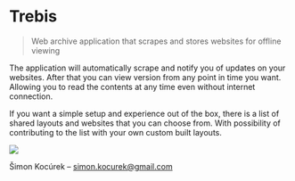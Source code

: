 # Trebis
> Web archive application that scrapes and stores websites for offline viewing

The application will automatically scrape and notify you of updates on your websites.
After that you can view version from any point in time you want. Allowing you to read
the contents at any time even without internet connection.

If you want a simple setup and experience out of the box, there is a list of shared
layouts and websites that you can choose from. With possibility of contributing to
the list with your own custom built layouts.

![](header.png)

Šimon Kocúrek – simon.kocurek@gmail.com